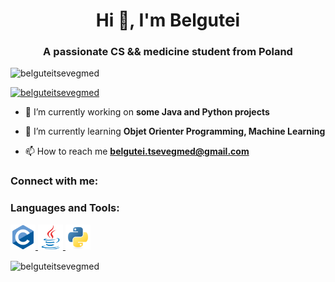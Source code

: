 <h1 align="center">Hi 👋, I'm Belgutei</h1>
<h3 align="center">A passionate CS && medicine student from Poland</h3>

<p align="left"> <img src="https://komarev.com/ghpvc/?username=belguteitsevegmed&label=Profile%20views&color=0e75b6&style=flat" alt="belguteitsevegmed" /> </p>

<p align="left"> <a href="https://github.com/ryo-ma/github-profile-trophy"><img src="https://github-profile-trophy.vercel.app/?username=belguteitsevegmed" alt="belguteitsevegmed" /></a> </p>

- 🔭 I’m currently working on **some Java and Python projects**

- 🌱 I’m currently learning **Objet Orienter Programming, Machine Learning**

- 📫 How to reach me **belgutei.tsevegmed@gmail.com**

<h3 align="left">Connect with me:</h3>
<p align="left">
</p>

<h3 align="left">Languages and Tools:</h3>
<p align="left"> <a href="https://www.cprogramming.com/" target="_blank" rel="noreferrer"> <img src="https://raw.githubusercontent.com/devicons/devicon/master/icons/c/c-original.svg" alt="c" width="40" height="40"/> </a> <a href="https://www.java.com" target="_blank" rel="noreferrer"> <img src="https://raw.githubusercontent.com/devicons/devicon/master/icons/java/java-original.svg" alt="java" width="40" height="40"/> </a> <a href="https://www.python.org" target="_blank" rel="noreferrer"> <img src="https://raw.githubusercontent.com/devicons/devicon/master/icons/python/python-original.svg" alt="python" width="40" height="40"/> </a> </p>

<p><img align="center" src="https://github-readme-stats.vercel.app/api/top-langs?username=belguteitsevegmed&show_icons=true&locale=en&layout=compact" alt="belguteitsevegmed" /></p>

